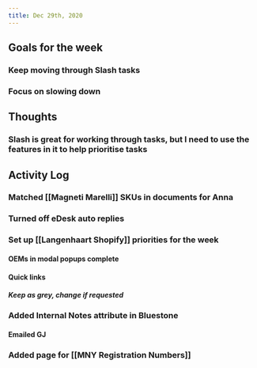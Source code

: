 ```yaml
---
title: Dec 29th, 2020
---
```


## Goals for the week
### Keep moving through Slash tasks
### Focus on slowing down
## Thoughts
### Slash is great for working through tasks, but I need to use the features in it to help prioritise tasks
## Activity Log
### Matched [[Magneti Marelli]] SKUs in documents for Anna
### Turned off eDesk auto replies
### Set up [[Langenhaart Shopify]] priorities for the week
#### OEMs in modal popups complete
#### Quick links
##### Keep as grey, change if requested
### Added Internal Notes attribute in Bluestone
#### Emailed GJ
### Added page for [[MNY Registration Numbers]]
